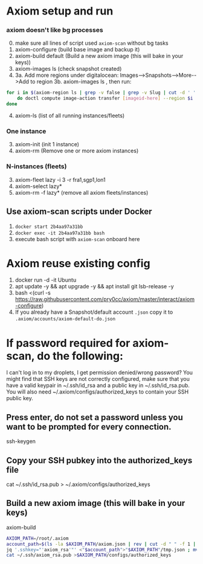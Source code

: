 # Axiom setup and run
### axiom doesn't like bg processes
0. make sure all lines of script used `axiom-scan` without bg tasks
1. axiom-configure (build base image and backup it)
2. axiom-build default (Build a new axiom image (this will bake in your keys))
2. axiom-images ls (check snapshot created)
3. 3a. Add more regions under digitalocean: Images-->Snapshots-->More-->Add to region
3b. axiom-images ls , then run:
```bash
for i in $(axiom-region ls | grep -v false | grep -v Slug | cut -d ' ' -f 1);
    do doctl compute image-action transfer [imageid-here] --region $i  --wait;
done
```
4. axiom-ls (list of all running instances/fleets)

### One instance
3. axiom-init <instance name> (init 1 instance)
4. axiom-rm <instance name> (Remove one or more axiom instances)

### N-instances (fleets)
3. axiom-fleet lazy -i 3 -r fra1,sgp1,lon1
4. axiom-select lazy*
5. axiom-rm -f lazy\* (remove all axiom fleets/instances)

## Use axiom-scan scripts under Docker
1. `docker start 2b4aa97a31bb`
2. `docker exec -it 2b4aa97a31bb bash`
3. execute bash script with `axiom-scan` onboard here



# Axiom reuse existing config
1. docker run -d -it Ubuntu
2. apt update -y && apt upgrade -y && apt install git lsb-release -y
3. bash <(curl -s https://raw.githubusercontent.com/pry0cc/axiom/master/interact/axiom-configure)
4. If you already have a Snapshot/default account `.json` copy it to `.axiom/accounts/axiom-default-do.json`


# If password required for axiom-scan, do the following:
I can't log in to my droplets, I get permission denied/wrong password?
You might find that SSH keys are not correctly configured, make sure that you have a valid keypair in ~/.ssh/id_rsa and a public key in ~/.ssh/id_rsa.pub. You will also need ~/.axiom/configs/authorized_keys to contain your SSH public key.

## Press enter, do not set a password unless you want to be prompted for every connection.
ssh-keygen

## Copy your SSH pubkey into the authorized_keys file
cat ~/.ssh/id_rsa.pub > ~/.axiom/configs/authorized_keys

## Build a new axiom image (this will bake in your keys) 
axiom-build

```bash
AXIOM_PATH=/root/.axiom
account_path=$(ls -la $AXIOM_PATH/axiom.json | rev | cut -d " " -f 1 | rev)
jq '.sshkey="'axiom_rsa'"' <"$account_path">"$AXIOM_PATH"/tmp.json ; mv "$AXIOM_PATH"/tmp.json "$account_path"
cat ~/.ssh/axiom_rsa.pub >$AXIOM_PATH/configs/authorized_keys
 ```

